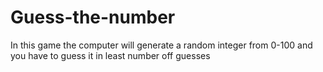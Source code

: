 # Guess-the-number
In this game the computer will generate a random integer from 0-100 and you have to guess it in least number off guesses
